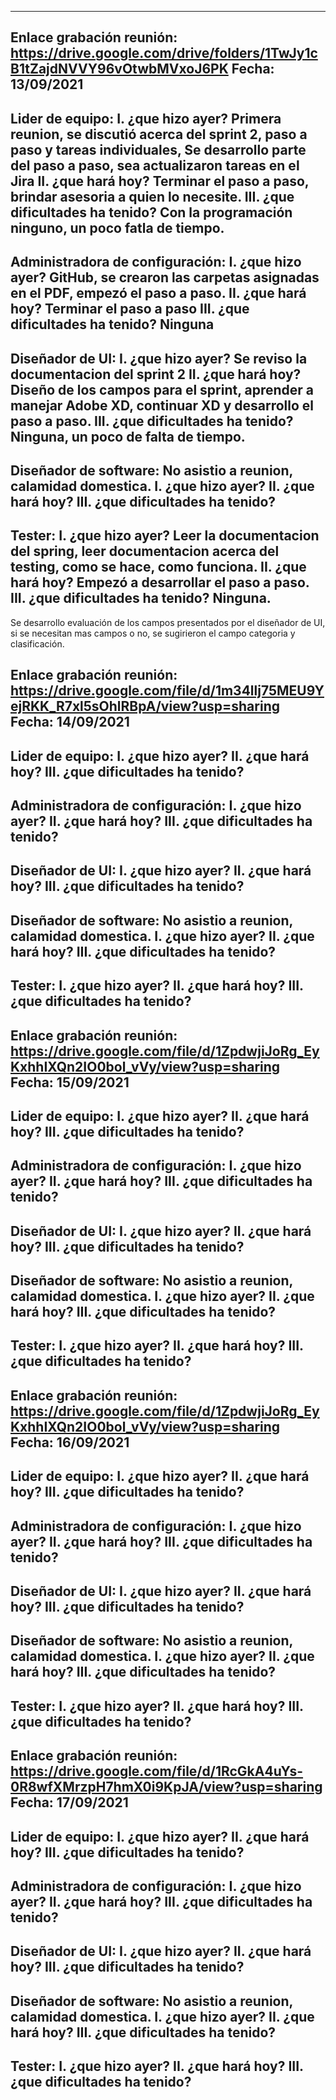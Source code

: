 -------------------------------------------------------------------------------------------------------
Enlace grabación reunión: https://drive.google.com/drive/folders/1TwJy1cB1tZajdNVVY96vOtwbMVxoJ6PK
Fecha: 13/09/2021
-------------------------------------------------------------------------------------------------------
Lider de equipo:
I. ¿que hizo ayer? Primera reunion, se discutió acerca del sprint 2, paso a paso y tareas individuales,
Se desarrollo parte del paso a paso, sea actualizaron tareas en el Jira
II. ¿que hará hoy? Terminar el paso a paso, brindar asesoria a quien lo necesite.
III. ¿que dificultades ha tenido? Con la programación ninguno, un poco fatla de tiempo.
-------------------------------------------------------------------------------------------------------
Administradora de configuración:
I. ¿que hizo ayer? GitHub, se crearon las carpetas asignadas en el PDF, empezó el paso a paso.
II. ¿que hará hoy? Terminar el paso a paso
III. ¿que dificultades ha tenido? Ninguna
-------------------------------------------------------------------------------------------------------
Diseñador de UI:
I. ¿que hizo ayer? Se reviso la documentacion del sprint 2 
II. ¿que hará hoy? Diseño de los campos para el sprint, aprender a manejar Adobe XD, continuar XD
y desarrollo el paso a paso.
III. ¿que dificultades ha tenido? Ninguna, un poco de falta de tiempo.
-------------------------------------------------------------------------------------------------------
Diseñador de software: No asistio a reunion, calamidad domestica.
I. ¿que hizo ayer?
II. ¿que hará hoy?
III. ¿que dificultades ha tenido?
-------------------------------------------------------------------------------------------------------
Tester:
I. ¿que hizo ayer? Leer la documentacion del spring, leer documentacion acerca del testing, como se
hace, como funciona.
II. ¿que hará hoy? Empezó a desarrollar el paso a paso.
III. ¿que dificultades ha tenido? Ninguna.
-------------------------------------------------------------------------------------------------------
Se desarrollo evaluación de los campos presentados por el diseñador de UI, si se necesitan mas
campos o no, se sugirieron el campo categoria y clasificación.

Enlace grabación reunión: https://drive.google.com/file/d/1m34llj75MEU9YejRKK_R7xl5sOhlRBpA/view?usp=sharing
Fecha: 14/09/2021
-------------------------------------------------------------------------------------------------------
Lider de equipo:
I. ¿que hizo ayer?
II. ¿que hará hoy? 
III. ¿que dificultades ha tenido?
-------------------------------------------------------------------------------------------------------
Administradora de configuración:
I. ¿que hizo ayer? 
II. ¿que hará hoy?
III. ¿que dificultades ha tenido?
-------------------------------------------------------------------------------------------------------
Diseñador de UI:
I. ¿que hizo ayer?
II. ¿que hará hoy?
III. ¿que dificultades ha tenido?
-------------------------------------------------------------------------------------------------------
Diseñador de software: No asistio a reunion, calamidad domestica.
I. ¿que hizo ayer?
II. ¿que hará hoy?
III. ¿que dificultades ha tenido?
-------------------------------------------------------------------------------------------------------
Tester:
I. ¿que hizo ayer? 
II. ¿que hará hoy? 
III. ¿que dificultades ha tenido? 
-------------------------------------------------------------------------------------------------------

Enlace grabación reunión: https://drive.google.com/file/d/1ZpdwjiJoRg_EyKxhhIXQn2IO0bol_vVy/view?usp=sharing
Fecha: 15/09/2021
-------------------------------------------------------------------------------------------------------
Lider de equipo:
I. ¿que hizo ayer?
II. ¿que hará hoy? 
III. ¿que dificultades ha tenido?
-------------------------------------------------------------------------------------------------------
Administradora de configuración:
I. ¿que hizo ayer? 
II. ¿que hará hoy?
III. ¿que dificultades ha tenido?
-------------------------------------------------------------------------------------------------------
Diseñador de UI:
I. ¿que hizo ayer?
II. ¿que hará hoy?
III. ¿que dificultades ha tenido?
-------------------------------------------------------------------------------------------------------
Diseñador de software: No asistio a reunion, calamidad domestica.
I. ¿que hizo ayer?
II. ¿que hará hoy?
III. ¿que dificultades ha tenido?
-------------------------------------------------------------------------------------------------------
Tester:
I. ¿que hizo ayer? 
II. ¿que hará hoy? 
III. ¿que dificultades ha tenido? 
-------------------------------------------------------------------------------------------------------

Enlace grabación reunión: https://drive.google.com/file/d/1ZpdwjiJoRg_EyKxhhIXQn2IO0bol_vVy/view?usp=sharing
Fecha: 16/09/2021
-------------------------------------------------------------------------------------------------------
Lider de equipo:
I. ¿que hizo ayer?
II. ¿que hará hoy? 
III. ¿que dificultades ha tenido?
-------------------------------------------------------------------------------------------------------
Administradora de configuración:
I. ¿que hizo ayer? 
II. ¿que hará hoy?
III. ¿que dificultades ha tenido?
-------------------------------------------------------------------------------------------------------
Diseñador de UI:
I. ¿que hizo ayer?
II. ¿que hará hoy?
III. ¿que dificultades ha tenido?
-------------------------------------------------------------------------------------------------------
Diseñador de software: No asistio a reunion, calamidad domestica.
I. ¿que hizo ayer?
II. ¿que hará hoy?
III. ¿que dificultades ha tenido?
-------------------------------------------------------------------------------------------------------
Tester:
I. ¿que hizo ayer? 
II. ¿que hará hoy? 
III. ¿que dificultades ha tenido? 
-------------------------------------------------------------------------
Enlace grabación reunión: https://drive.google.com/file/d/1RcGkA4uYs-0R8wfXMrzpH7hmX0i9KpJA/view?usp=sharing
Fecha: 17/09/2021
-------------------------------------------------------------------------------------------------------
Lider de equipo:
I. ¿que hizo ayer?
II. ¿que hará hoy? 
III. ¿que dificultades ha tenido?
-------------------------------------------------------------------------------------------------------
Administradora de configuración:
I. ¿que hizo ayer? 
II. ¿que hará hoy?
III. ¿que dificultades ha tenido?
-------------------------------------------------------------------------------------------------------
Diseñador de UI:
I. ¿que hizo ayer?
II. ¿que hará hoy?
III. ¿que dificultades ha tenido?
-------------------------------------------------------------------------------------------------------
Diseñador de software: No asistio a reunion, calamidad domestica.
I. ¿que hizo ayer?
II. ¿que hará hoy?
III. ¿que dificultades ha tenido?
-------------------------------------------------------------------------------------------------------
Tester:
I. ¿que hizo ayer? 
II. ¿que hará hoy? 
III. ¿que dificultades ha tenido? 
-------------------------------------------------------------------------
